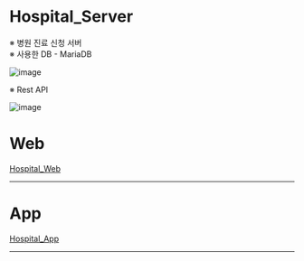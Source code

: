 # Hospital_Server
※ 병원 진료 신청 서버<br>
※ 사용한 DB - MariaDB<br>

![image](https://github.com/springhana/Hospital_Server/assets/97121074/d67e2773-aef1-4851-933c-a7e338b3a705)

※ Rest API

![image](https://github.com/springhana/Hospital_Server/assets/97121074/d357d71a-216a-485d-a731-03429349761e)

# Web
<a href="https://github.com/springhana/Hospital_Web">Hospital_Web</a>
<br>
<hr>

# App
<a href="">Hospital_App</a>
<br>
<hr>
